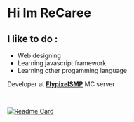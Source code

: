 # Hi Im ReCaree

##  I like to do :
* Web designing 
* Learning javascript framework
* Learning other progamming language

Developer at [**FlypixelSMP**](https://discord.gg/XVCGXEmEv3) MC server<br />
<!-- Visit [**FlypixelSMP**](https://recaree.github.io/flypixel.github.io/) website -->
<br />

[![Readme Card](https://github-readme-stats.vercel.app/api?username=ReCaree&show_icons=true&theme=tokyonight)](https://github.com/ReCaree)
